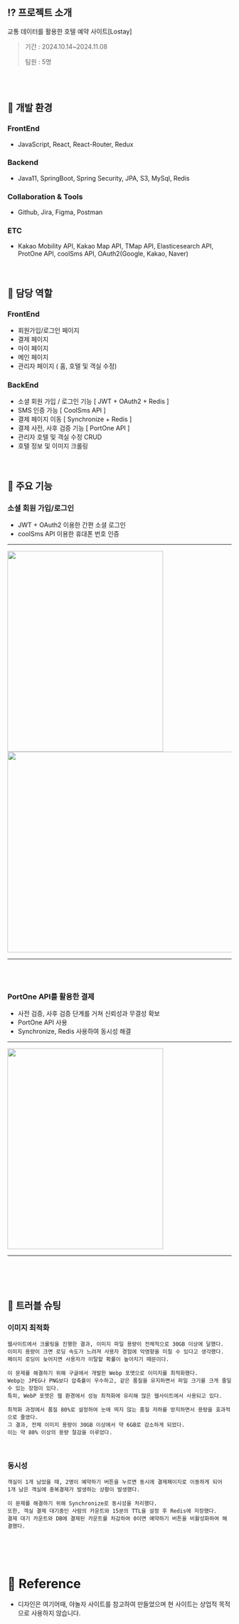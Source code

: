## :interrobang: 프로젝트 소개
교통 데이터를 활용한 호텔 예약 사이트[Lostay]

> 기간 : 2024.10.14~2024.11.08
> 
> 팀원 : 5명
>
> 

<br><br>

## :seedling: 개발 환경
### FrontEnd
- JavaScript, React, React-Router, Redux 


### Backend
- Java11, SpringBoot, Spring Security, JPA, S3, MySql, Redis


### Collaboration & Tools
- Github, Jira, Figma, Postman

### ETC
- Kakao Mobility API, Kakao Map API, TMap API, Elasticesearch API, ProtOne API, coolSms API, OAuth2(Google, Kakao, Naver)
<br><br><br>

## :busts_in_silhouette: 담당 역할
### FrontEnd
  - 회원가입/로그인 페이지
  - 결제 페이지
  - 마이 페이지
  - 메인 페이지
  - 관리자 페이지 ( 홈, 호텔 및 객실 수정)

### BackEnd
  - 소셜 회원 가입 / 로그인 기능 [ JWT + OAuth2 + Redis ]
  - SMS 인증 가능 [ CoolSms API ]
  - 결제 페이지 이동 [ Synchronize + Redis ]
  - 결제 사전, 사후 검증 기능 [ PortOne API ]
  - 관리자 호텔 및 객실 수정 CRUD
  - 호텔 정보 및 이미지 크롤링
<br><br><br>

## :dart: 주요 기능

### 소셜 회원 가입/로그인
  - JWT + OAuth2 이용한 간편 소셜 로그인
  - coolSms API 이용한 휴대폰 번호 인증

    
* * *
<img src="https://github.com/user-attachments/assets/1e19b93b-33b2-41c7-bdac-d7ae9944b659" width="350" height="450"/>    <img src="https://github.com/user-attachments/assets/0a4bd842-d280-444e-847c-15c919b52b31" width="650" height="450"/>

* * *
<br><br>


### PortOne API를 활용한 결제
  - 사전 검증, 사후 검증 단계를 거쳐 신뢰성과 무결성 확보
  - PortOne API 사용
  - Synchronize, Redis 사용하여 동시성 해결

* * *
<img src="https://github.com/user-attachments/assets/fa3ea8bc-2616-431b-9b5b-ea9bb439f143" width="350" height="450"/>

* * *
<br><br><br>


## :gun: 트러블 슈팅

### 이미지 최적화
    웹사이트에서 크롤링을 진행한 결과, 이미지 파일 용량이 전체적으로 30GB 이상에 달했다.  
    이미지 용량이 크면 로딩 속도가 느려져 사용자 경험에 악영향을 미칠 수 있다고 생각했다.
    페이지 로딩이 늦어지면 사용자가 이탈할 확률이 높아지기 때문이다.  

    이 문제를 해결하기 위해 구글에서 개발한 Webp 포맷으로 이미지를 최적화했다.
    Webp는 JPEG나 PNG보다 압축률이 우수하고, 같은 품질을 유지하면서 파일 크기를 크게 줄일 수 있는 장점이 있다.
    특히, WebP 포맷은 웹 환경에서 성능 최적화에 유리해 많은 웹사이트에서 사용되고 있다.

    최적화 과정에서 품질 80%로 설정하여 눈에 띄지 않는 품질 저하를 방지하면서 용량을 효과적으로 줄였다.
    그 결과, 전체 이미지 용량이 30GB 이상에서 약 6GB로 감소하게 되었다.
    이는 약 80% 이상의 용량 절감을 이루었다.
<br>

### 동시성
    객실이 1개 남았을 때, 2명이 예약하기 버튼을 누르면 동시에 결제페이지로 이동하게 되어
    1개 남은 객실에 중복결제가 발생하는 상황이 발생했다.

    이 문제를 해결하기 위해 Synchronize로 동시성을 처리했다.
    또한, 객실 결제 대기중인 사람의 카운트와 15분의 TTL을 설정 후 Redis에 저장했다.
    결제 대기 카운트와 DB에 결제된 카운트를 차감하여 0이면 예약하기 버튼을 비활성화하여 해결했다.
    

    

<br><br><br>

# :receipt: Reference
- 디자인은 여기어때, 야놀자 사이트를 참고하여 만들었으며 현 사이트는 상업적 목적으로 사용하지 않습니다.
